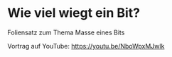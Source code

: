 # Wie viel wiegt ein Bit?
Foliensatz zum Thema Masse eines Bits

Vortrag auf YouTube: https://youtu.be/NboWpxMJwlk

